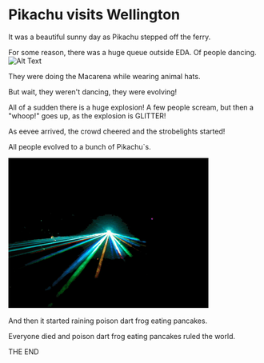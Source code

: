 # Pikachu visits Wellington

It was a beautiful sunny day as Pikachu stepped off the ferry.

For some reason, there was a huge queue outside EDA. Of people dancing.
![Alt Text](https://m.popkey.co/7d5b9a/47oQR.gif)

They were doing the Macarena while wearing animal hats.

But wait, they weren't dancing, they were evolving!

All of a sudden there is a huge explosion! A few people scream, but then a "whoop!" goes up, as the explosion is GLITTER!

As eevee arrived, the crowd cheered and the strobelights started!

All people evolved to a bunch of Pikachu`s.

![Alt Text](https://github.com/freenat/pikachu/blob/master/1b.8063817.gif)

And then it started raining poison dart frog eating pancakes.

Everyone died and poison dart frog eating pancakes ruled the world.

THE END
